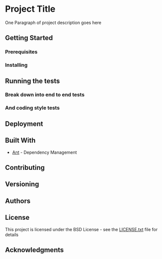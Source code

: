 # Project Title

One Paragraph of project description goes here

## Getting Started


### Prerequisites


### Installing


## Running the tests


### Break down into end to end tests


### And coding style tests


## Deployment

## Built With

* [Ant](https://.../) - Dependency Management

## Contributing


## Versioning


## Authors


## License

This project is licensed under the BSD License - see the [LICENSE.txt](LICENSE.txt) file for details

## Acknowledgments

